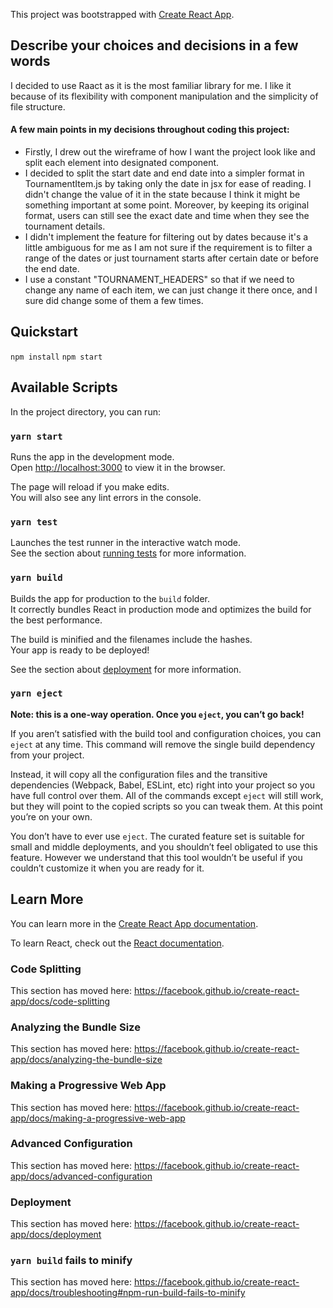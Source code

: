 This project was bootstrapped with [Create React App](https://github.com/facebook/create-react-app).

## Describe your choices and decisions in a few words
I decided to use Raact as it is the most familiar library for me. I like it because of its flexibility with component manipulation and the simplicity of file structure.

#### A few main points in my decisions throughout coding this project:
- Firstly, I drew out the wireframe of how I want the project look like and split each element into designated component.
- I decided to split the start date and end date into a simpler format in TournamentItem.js by  taking only the date in jsx for ease of reading. I didn't change the value of it in the state because I think it might be something important at some point. Moreover, by keeping its original format, users can still see the exact date and time when they see the tournament details.
-  I didn't implement the feature for filtering out by dates because it's a little ambiguous for me as I am not sure if the requirement is to filter a range of the dates or just tournament starts after certain date or before the end date.
- I use a constant "TOURNAMENT_HEADERS" so that if we need to change any name of each item, we can just change it there once, and I sure did change some of them a few times.

## Quickstart
`npm install`
`npm start`


## Available Scripts

In the project directory, you can run:

### `yarn start`

Runs the app in the development mode.<br />
Open [http://localhost:3000](http://localhost:3000) to view it in the browser.

The page will reload if you make edits.<br />
You will also see any lint errors in the console.

### `yarn test`

Launches the test runner in the interactive watch mode.<br />
See the section about [running tests](https://facebook.github.io/create-react-app/docs/running-tests) for more information.

### `yarn build`

Builds the app for production to the `build` folder.<br />
It correctly bundles React in production mode and optimizes the build for the best performance.

The build is minified and the filenames include the hashes.<br />
Your app is ready to be deployed!

See the section about [deployment](https://facebook.github.io/create-react-app/docs/deployment) for more information.

### `yarn eject`

**Note: this is a one-way operation. Once you `eject`, you can’t go back!**

If you aren’t satisfied with the build tool and configuration choices, you can `eject` at any time. This command will remove the single build dependency from your project.

Instead, it will copy all the configuration files and the transitive dependencies (Webpack, Babel, ESLint, etc) right into your project so you have full control over them. All of the commands except `eject` will still work, but they will point to the copied scripts so you can tweak them. At this point you’re on your own.

You don’t have to ever use `eject`. The curated feature set is suitable for small and middle deployments, and you shouldn’t feel obligated to use this feature. However we understand that this tool wouldn’t be useful if you couldn’t customize it when you are ready for it.

## Learn More

You can learn more in the [Create React App documentation](https://facebook.github.io/create-react-app/docs/getting-started).

To learn React, check out the [React documentation](https://reactjs.org/).

### Code Splitting

This section has moved here: https://facebook.github.io/create-react-app/docs/code-splitting

### Analyzing the Bundle Size

This section has moved here: https://facebook.github.io/create-react-app/docs/analyzing-the-bundle-size

### Making a Progressive Web App

This section has moved here: https://facebook.github.io/create-react-app/docs/making-a-progressive-web-app

### Advanced Configuration

This section has moved here: https://facebook.github.io/create-react-app/docs/advanced-configuration

### Deployment

This section has moved here: https://facebook.github.io/create-react-app/docs/deployment

### `yarn build` fails to minify

This section has moved here: https://facebook.github.io/create-react-app/docs/troubleshooting#npm-run-build-fails-to-minify
